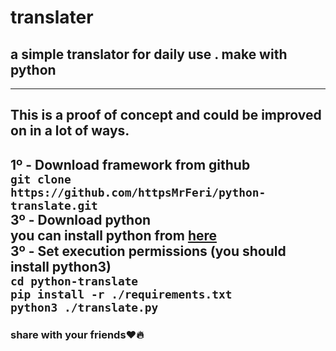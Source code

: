 # translater  
## a simple translator for daily use . make with python
---
## This is a proof of concept and could be improved on in a lot of ways.

**1º - Download framework from github**<br />
`git clone https://github.com/httpsMrFeri/python-translate.git`<br/>
**3º - Download python**<br/>
you can install python from [here](https://www.python.org/downloads/)<br/>
**3º - Set execution permissions (you should install python3)**<br />
`cd python-translate`<br />
`pip install -r ./requirements.txt`<br />
`python3 ./translate.py`<br />
---
### share with your friends:heart::fire:
